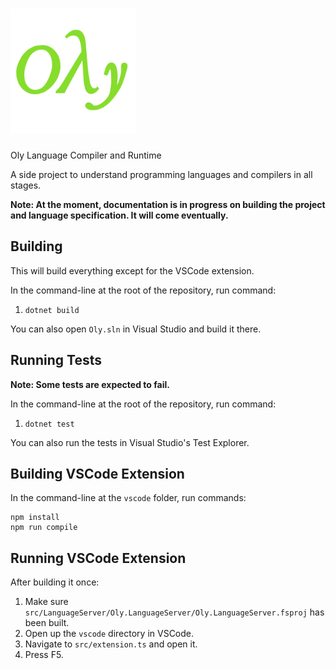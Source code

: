 # <img src="vscode/icons/oly-dark.png" alt="oly-logo" width="200"/>
Oly Language Compiler and Runtime

A side project to understand programming languages and compilers in all stages.

**Note: At the moment, documentation is in progress on building the project and language specification. It will come eventually.**

## Building

This will build everything except for the VSCode extension.

In the command-line at the root of the repository, run command:

1. ```dotnet build```

You can also open `Oly.sln` in Visual Studio and build it there.

## Running Tests

**Note: Some tests are expected to fail.**

In the command-line at the root of the repository, run command:

1. ```dotnet test```

You can also run the tests in Visual Studio's Test Explorer.

## Building VSCode Extension

In the command-line at the `vscode` folder, run commands:

```
npm install
npm run compile
```

## Running VSCode Extension

After building it once:

1. Make sure `src/LanguageServer/Oly.LanguageServer/Oly.LanguageServer.fsproj` has been built.
2. Open up the `vscode` directory in VSCode.
3. Navigate to `src/extension.ts` and open it.
4. Press F5.
